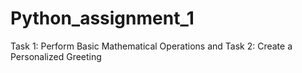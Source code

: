 # Python_assignment_1
Task 1: Perform Basic Mathematical Operations  and Task 2: Create a Personalized Greeting
